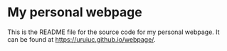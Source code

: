 # My personal webpage

This is the README file for the source code for my personal webpage. It can be found at <https://uruiuc.github.io/webpage/>. 

